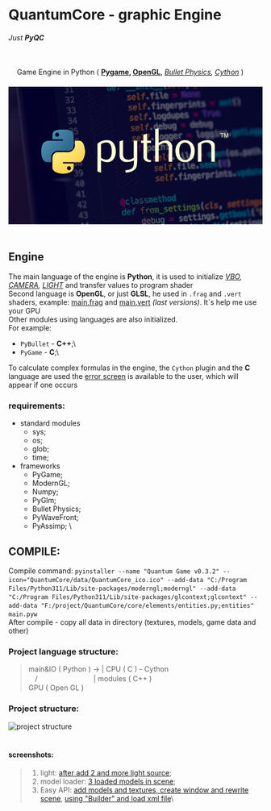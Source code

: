 # QuantumCore - graphic Engine
###### _Just **PyQC**_
\
ㅤ
Game Engine in Python ( **[Pygame](https://pypi.org/project/pygame/), [OpenGL](https://www.opengl.org/)**, _[Bullet Physics](https://pybullet.org/wordpress/), [Cython](https://cython.org/)_ ) \
ㅤㅤㅤ![main image](data/Screenshots/main.png)
\
ㅤ
## Engine
The main language of the engine is **Python**, it is used to initialize _[VBO](graphic/vbo.py), [CAMERA](graphic/camera.py), [LIGHT](graphic/light.py)_ and transfer values to program shader\
Second language is **OpenGL**, or just **GLSL**, he used in `.frag` and `.vert` shaders, example: [main.frag](graphic/shaders/automaton/unilight.frag) and [main.vert](graphic/shaders/automaton/unilight.vert) _(last versions)_. It`s help me use your GPU\
Other modules using languages are also initialized.\
For example:
- `PyBullet` - **C++**;\
- `PyGame` - **C**;\

To calculate complex formulas in the engine, the `Cython` plugin and the **C** language are used the [error screen](err_screen) is available to the user, which will appear if one occurs

### requirements:
- standard modules
  * sys;
  * os;
  * glob;
  * time;
- frameworks
  * PyGame;
  * ModernGL;
  * Numpy;
  * PyGlm;
  * Bullet Physics;
  * PyWaveFront;
  * PyAssimp; \


## COMPILE:
Compile command: `pyinstaller --name "Quantum Game v0.3.2" --icon="QuantumCore/data/QuantumCore_ico.ico" --add-data "C:/Program Files/Python311/Lib/site-packages/moderngl;moderngl" --add-data "C:/Program Files/Python311/Lib/site-packages/glcontext;glcontext" --add-data "F:/project/QuantumCore/core/elements/entities.py;entities" main.pyw`\
After compile - copy all data in directory (textures, models, game data and other)


### Project language structure:

> main&IO ( Python ) -> | CPU ( C ) - Cython\
> ㅤ\/ ㅤㅤㅤㅤㅤㅤㅤㅤ | modules ( C++ )\
>  GPU ( Open GL )

### Project structure:
![project structure](data/project_structure.png)\
ㅤ

#### screenshots:
> 1. light: [after add 2 and more light source](data/Screenshots/intermediateV1.png);
> 2. model loader: [3 loaded models in scene](data/Screenshots/model_loader.png);
> 3. Easy API: [add models and textures, create window and rewrite scene](data/Screenshots/easy_api.png), [using "Builder" and load xml file](data/Screenshots/easy_api2.png)\
